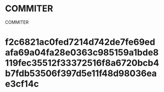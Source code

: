 # COMMITER
COMMITER






# f2c6821ac0fed7214d742de7fe69edafa69a04fa28e0363c985159a1bde8119fec35512f33372516f8a6720bcb4b7fdb53506f397d5e11f48d98036eae3cf14c
